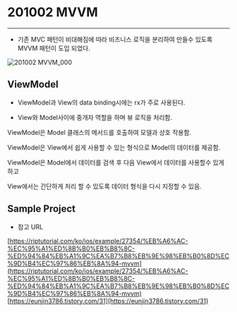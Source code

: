 # 201002 MVVM

---
- 기존 MVC 패턴이 비대해짐에 따라 비즈니스 로직을 분리하여 만들수 있도록 MVVM 패턴이 도입 되었다.

![201002 MVVM_000](./image/200828_dSYM_000.png)


## ViewModel
- ViewModel과 View의 data binding시에는 rx가 주로 사용된다.

- View와 Model사이에 중개자 역할을 하며 뷰 로직을 처리함.


ViewModel은 Model 클래스의 메서드를 호출하여 모델과 상호 작용함. 

ViewModel은 View에서 쉽게 사용할 수 있는 형식으로 Model의 데이터를 제공함.

ViewModel은 Model에서 데이터를 검색 후 다음 View에서 데이터를 사용할수 있게 하고

View에서는 간단하게 처리 할 수 있도록 데이터 형식을 다시 지정할 수 있음.



## Sample Project 



- 참고 URL


[https://riptutorial.com/ko/ios/example/27354/%EB%A6%AC-%EC%95%A1%ED%8B%B0%EB%B8%8C-%ED%94%84%EB%A1%9C%EA%B7%B8%EB%9E%98%EB%B0%8D%EC%9D%B4%EC%97%86%EB%8A%94-mvvm](https://riptutorial.com/ko/ios/example/27354/%EB%A6%AC-%EC%95%A1%ED%8B%B0%EB%B8%8C-%ED%94%84%EB%A1%9C%EA%B7%B8%EB%9E%98%EB%B0%8D%EC%9D%B4%EC%97%86%EB%8A%94-mvvm)  
[https://eunjin3786.tistory.com/31](https://eunjin3786.tistory.com/31) 
 
 
